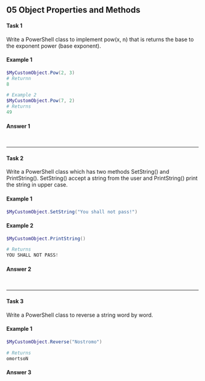 ## 05 Object Properties and Methods
#### Task 1
Write a PowerShell class to implement pow(x, n) that is returns the base to the exponent power (base exponent).<br/> 

#### Example 1

```powershell
$MyCustomObject.Pow(2, 3)
# Returnn
8

# Example 2
$MyCustomObject.Pow(7, 2)
# Returns
49
```

#### Answer 1

```powershell

```

![]()

---
#### Task 2
Write a PowerShell class which has two methods SetString() and PrintString(). SetString() accept a string from the user and PrintString() print the string in upper case.<br/>

#### Example 1

```powershell
$MyCustomObject.SetString("You shall not pass!")
```

#### Example 2

```powershell
$MyCustomObject.PrintString()

# Returns
YOU SHALL NOT PASS!
```

#### Answer 2

```powershell

```

![]()

---
#### Task 3
Write a PowerShell class to reverse a string word by word.<br/>

#### Example 1

```powershell
$MyCustomObject.Reverse("Nostromo")

# Returns
omortsoN
```

#### Answer 3

```powershell

```

![]()


